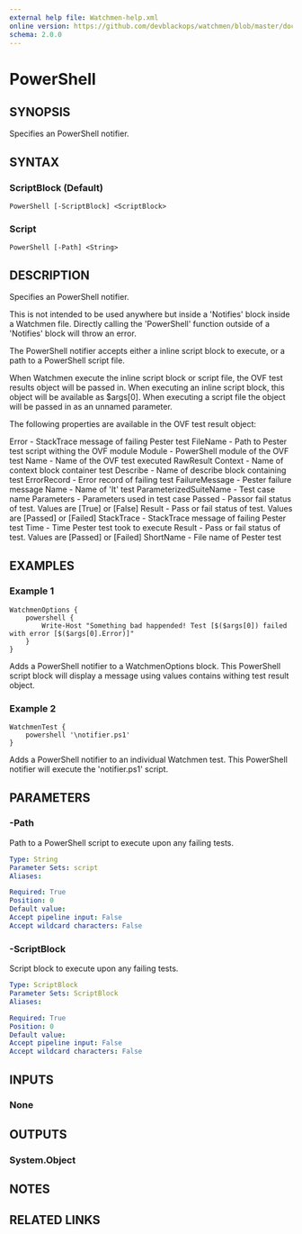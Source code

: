 ```yaml
---
external help file: Watchmen-help.xml
online version: https://github.com/devblackops/watchmen/blob/master/docs/functions/Help-PowerShell.md
schema: 2.0.0
---
```


# PowerShell
## SYNOPSIS
Specifies an PowerShell notifier.

## SYNTAX

### ScriptBlock (Default)
```
PowerShell [-ScriptBlock] <ScriptBlock>
```

### Script
```
PowerShell [-Path] <String>
```

## DESCRIPTION
Specifies an PowerShell notifier.

This is not intended to be used anywhere but inside a 'Notifies' block inside a Watchmen file. Directly calling the 'PowerShell' function outside of a
'Notifies' block will throw an error.

The PowerShell notifier accepts either a inline script block to execute, or a path to a PowerShell script file.

When Watchmen execute the inline script block or script file, the OVF test results object will be passed in. When executing an inline script block,
this object will be available as $args[0]. When executing a script file the object will be passed in as an unnamed parameter.

The following properties are available in the OVF test result object:

Error                       - StackTrace message of failing Pester test
FileName                    - Path to Pester test script withing the OVF module
Module                      - PowerShell module of the OVF test
Name                        - Name of the OVF test executed
RawResult
    Context                 - Name of context block container test
    Describe                - Name of describe block containing test
    ErrorRecord             - Error record of failing test
    FailureMessage          - Pester failure message
    Name                    - Name of 'It' test
    ParameterizedSuiteName  - Test case name
    Parameters              - Parameters used in test case
    Passed                  - Passor fail status of test. Values are [True] or [False]
    Result                  - Pass or fail status of test. Values are [Passed] or [Failed]
    StackTrace              - StackTrace message of failing Pester test
    Time                    - Time Pester test took to execute
Result                      - Pass or fail status of test. Values are [Passed] or [Failed]
ShortName                   - File name of Pester test


## EXAMPLES

### Example 1
```
WatchmenOptions {
    powershell {
        Write-Host "Something bad happended! Test [$($args[0]) failed with error [$($args[0].Error)]"
    }
}
```

Adds a PowerShell notifier to a WatchmenOptions block. This PowerShell script block will display a message using values contains withing test result
object.

### Example 2
```
WatchmenTest {
    powershell '\notifier.ps1'
}
``` 

Adds a PowerShell notifier to an individual Watchmen test. This PowerShell notifier will execute the 'notifier.ps1' script.

## PARAMETERS

### -Path
Path to a PowerShell script to execute upon any failing tests.

```yaml
Type: String
Parameter Sets: script
Aliases: 

Required: True
Position: 0
Default value: 
Accept pipeline input: False
Accept wildcard characters: False
```

### -ScriptBlock
Script block to execute upon any failing tests.

```yaml
Type: ScriptBlock
Parameter Sets: ScriptBlock
Aliases: 

Required: True
Position: 0
Default value: 
Accept pipeline input: False
Accept wildcard characters: False
```

## INPUTS

### None


## OUTPUTS

### System.Object

## NOTES

## RELATED LINKS

